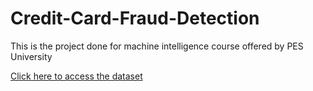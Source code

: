 # Credit-Card-Fraud-Detection
This is the project done for machine intelligence course offered by PES University

<a href="https://drive.google.com/file/d/1wFalAl03pJtn3GZh-m1F818LyKdU-pXt/view?usp=sharing">Click here to access the dataset</a>
